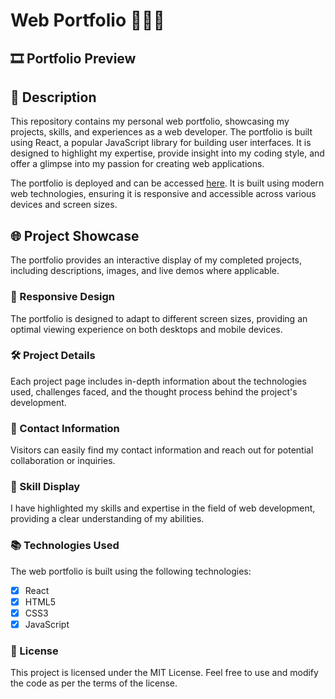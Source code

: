 # Web Portfolio 👩🏻‍💻

## 🎞️ Portfolio Preview

## 📑 Description
This repository contains my personal web portfolio, showcasing my projects, skills, and experiences as a web developer. The portfolio is built using React, a popular JavaScript library for building user interfaces. It is designed to highlight my expertise, provide insight into my coding style, and offer a glimpse into my passion for creating web applications.

The portfolio is deployed and can be accessed [here](https://leahlearns.com/). It is built using modern web technologies, ensuring it is responsive and accessible across various devices and screen sizes.

## 🌐 Project Showcase
The portfolio provides an interactive display of my completed projects, including descriptions, images, and live demos where applicable.

### 🔖 Responsive Design
The portfolio is designed to adapt to different screen sizes, providing an optimal viewing experience on both desktops and mobile devices.

### 🛠 Project Details
Each project page includes in-depth information about the technologies used, challenges faced, and the thought process behind the project's development.

### 💌 Contact Information
Visitors can easily find my contact information and reach out for potential collaboration or inquiries.

### 🔗 Skill Display 
I have highlighted my skills and expertise in the field of web development, providing a clear understanding of my abilities.

### 📚 Technologies Used
The web portfolio is built using the following technologies:

- [x] React
- [x] HTML5
- [x] CSS3
- [x] JavaScript

### 📝 License
This project is licensed under the MIT License. Feel free to use and modify the code as per the terms of the license.






